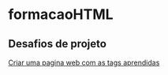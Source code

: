 # formacaoHTML

## Desafios de projeto

 [Criar uma pagina web com as tags aprendidas](https://github.com/NataliaPLeone/formacaoHTML/tree/main/desafiosDeProjeto/Criar%20uma%20pagina%20web%20com%20as%20tags%20aprendidas)
